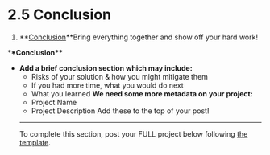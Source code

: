 # 2.5 Conclusion

1. **[Conclusion](https://community.ubcpm.club/resources/post/conclusion-dOYsWrk1zDCKghO)**Bring everything together and show off your hard work!

\***\*Conclusion\*\***

- **Add a brief conclusion section which may include:**
  - Risks of your solution & how you might mitigate them
  - If you had more time, what you would do next
  - What you learned
    **We need some more metadata on your project:**
  - Project Name
  - Project Description
    Add these to the top of your post!
  ***
  To complete this section, post your FULL project below following [the template](https://community.ubcpm.club/curriculum/1-5/post/template-project-name-UmfRtZusi5F8LsG).
